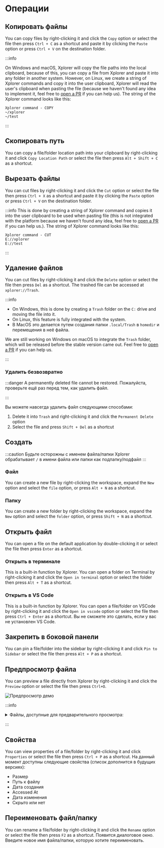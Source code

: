 # Операции

## Копировать файлы

You can copy files by right-clicking it and click the `Copy` option or select the file then press `Ctrl + C` as a shortcut and paste it by clicking the `Paste` option or press `Ctrl + V` on the destination folder.

:::info

On Windows and macOS, Xplorer will copy the file paths into the local clipboard, because of this, you can copy a file from Xplorer and paste it into any folder in another system. However, on Linux, we create a string of Xplorer commands and copy it into the user clipboard, Xplorer will read the user's clipboard when pasting the file (because we haven't found any idea to implement it, feel free to [open a PR](/community/Contributing/#pull-requests) if you can help us). The string of the Xplorer command looks like this:

```
Xplorer command - COPY
~/xplorer
~/test
```

:::

## Скопировать путь

You can copy a file/folder location path into your clipboard by right-clicking it and click `Copy Location Path` or select the file then press `Alt + Shift + C` as a shortcut.

## Вырезать файлы

You can cut files by right-clicking it and click the `Cut` option or select the file then press `Ctrl + X` as a shortcut and paste it by clicking the `Paste` option or press `Ctrl + V` on the destination folder.

:::info This is done by creating a string of Xplorer command and copies it into the user clipboard to be used when pasting file (this is not integrated with the platform because we haven't found any idea, feel free to [open a PR](/community/Contributing/#pull-requests) if you can help us.). The string of Xplorer command looks like this:

```
Xplorer command - CUT
E://xplorer
E://test
```

:::

## Удаление файлов

You can cut files by right-clicking it and click the `Delete` option or select the file then press `Del` as a shortcut. The trashed file can be accessed at `xplorer://Trash`.

:::info

-   On Windows, this is done by creating a `Trash` folder on the `C:` drive and moving the file into it.
-   On Linux, this feature is fully integrated with the system.
-   В MacOS это делается путем создания папки `.local/Trash` в `homedir` и перемещения в неё файла.

We are still working on Windows on macOS to integrate the `Trash` folder, which will be released before the stable version came out. Feel free to [open a PR](/community/Contributing/#pull-requests) if you can help us.

:::

### Удалить безвозвратно

:::danger A permanently deleted file cannot be restored. Пожалуйста, проверьте ещё раз перед тем, как удалить файл.

:::

Вы можете навсегда удалить файл следующими способами:

1. Delete it into `Trash` and right-clicking it and click the `Permanent Delete` option
2. Select the file and press `Shift + Del` as a shortcut

## Создать

:::caution Будьте осторожны с именем файла/папки Xplorer обрабатывает `/` в имени файла или папки как подпапку/подфайл :::

### Файл

You can create a new file by right-clicking the workspace, expand the `New` option and select the `file` option, or press `Alt + N` as a shortcut.

### Папку

You can create a new folder by right-clicking the workspace, expand the `New` option and select the `folder` option, or press `Shift + N` as a shortcut.

## Открыть файл

You can open a file on the default application by double-clicking it or select the file then press `Enter` as a shortcut.

### Открыть в терминале

This is a built-in function by Xplorer. You can open a folder on Terminal by right-clicking it and click the `Open in terminal` option or select the folder then press `Alt + T` as a shortcut.

### Открыть в VS Code

This is a built-in function by Xplorer. You can open a file/folder on VSCode by right-clicking it and click the `Open in vscode` option or select the file then press `Ctrl + Enter` as a shortcut. Вы не сможете это сделать, если у вас не установлен VS Code.

## Закрепить в боковой панели

You can pin a file/folder into the sidebar by right-clicking it and click `Pin to Sidebar` or select the file then press `Alt + P` as a shortcut.

## Предпросмотр файла

You can preview a file directly from Xplorer by right-clicking it and click the `Preview` option or select the file then press `Ctrl+O`.

![Предпросмотр демо](/img/docs/preview.png)

:::info

<details>
<summary>
Файлы, доступные для предварительного просмотра:
</summary>

```json
[
    ".pdf",
    ".html",
    ".docx",
    ".htm",
    ".xlsx",
    ".xls",
    ".xlsb",
    "xls",
    ".ods",
    ".fods",
    ".csv",
    ".txt",
    ".py",
    ".js",
    ".bat",
    ".css",
    ".c++",
    ".cpp",
    ".cc",
    ".c",
    ".diff",
    ".patch",
    ".go",
    ".java",
    ".json",
    ".php",
    ".ts",
    ".tsx",
    ".jsx",
    ".jpg",
    ".png",
    ".gif",
    ".bmp",
    ".jpeg",
    ".jpe",
    ".jif",
    ".jfif",
    ".jfi",
    ".webp",
    ".tiff",
    ".tif",
    ".ico",
    ".svg",
    ".webp",
    ".mp4",
    ".webm",
    ".mpg",
    ".mp2",
    ".mpeg",
    ".mpe",
    ".mpv",
    ".ocg",
    ".m4p",
    ".m4v",
    ".avi",
    ".wmv",
    ".mov",
    ".qt",
    ".flv",
    ".swf",
    ".md"
]
```

</details>

:::

## Свойства

You can view properties of a file/folder by right-clicking it and click `Properties` or select the file then press `Ctrl + P` as a shortcut. На данный момент доступны следующие свойства (список дополнится в будущих версиях):

-   Размер
-   Путь к файлу
-   Дата создания
-   Accessed At
-   Дата изменения
-   Скрыто или нет

## Переименовать файл/папку

You can rename a file/folder by right-clicking it and click the `Rename` option or select the file then press `F2` as a shortcut. Появится диалоговое окно. Введите новое имя файла/папки, которую хотите переименовать.
